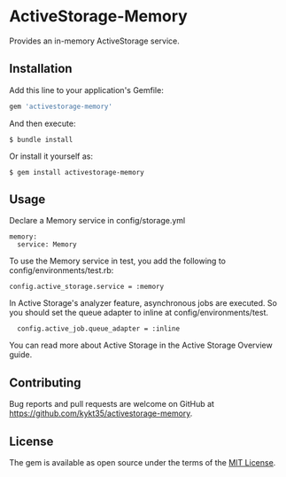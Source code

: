 # ActiveStorage-Memory

Provides an in-memory ActiveStorage service.


## Installation

Add this line to your application's Gemfile:

```ruby
gem 'activestorage-memory'
```

And then execute:

    $ bundle install

Or install it yourself as:

    $ gem install activestorage-memory

## Usage

Declare a Memory service in config/storage.yml

```
memory:
  service: Memory
```

To use the Memory service in test, you add the following to config/environments/test.rb:

``` 
config.active_storage.service = :memory
```

In Active Storage's analyzer feature, asynchronous jobs are executed. So you should set the queue adapter to inline at config/environments/test.
```
  config.active_job.queue_adapter = :inline
```

You can read more about Active Storage in the Active Storage Overview guide.


## Contributing

Bug reports and pull requests are welcome on GitHub at https://github.com/kykt35/activestorage-memory.

## License

The gem is available as open source under the terms of the [MIT License](https://opensource.org/licenses/MIT).
